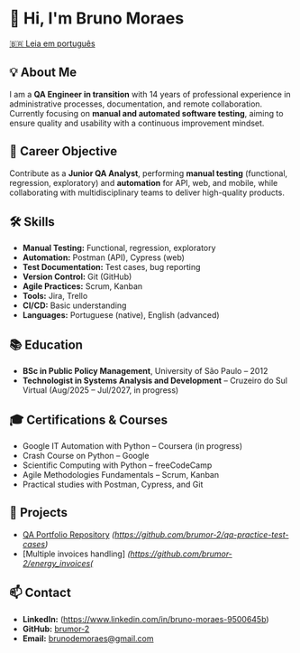 # 👋 Hi, I'm Bruno Moraes  

[🇧🇷 Leia em português](./README-pt.md)  

## 💡 About Me
I am a **QA Engineer in transition** with 14 years of professional experience in administrative processes, documentation, and remote collaboration. Currently focusing on **manual and automated software testing**, aiming to ensure quality and usability with a continuous improvement mindset.

## 🎯 Career Objective
Contribute as a **Junior QA Analyst**, performing **manual testing** (functional, regression, exploratory) and **automation** for API, web, and mobile, while collaborating with multidisciplinary teams to deliver high-quality products.

## 🛠 Skills
- **Manual Testing:** Functional, regression, exploratory  
- **Automation:** Postman (API), Cypress (web)  
- **Test Documentation:** Test cases, bug reporting  
- **Version Control:** Git (GitHub)  
- **Agile Practices:** Scrum, Kanban  
- **Tools:** Jira, Trello  
- **CI/CD:** Basic understanding  
- **Languages:** Portuguese (native), English (advanced)  

## 📚 Education
- **BSc in Public Policy Management**, University of São Paulo – 2012  
- **Technologist in Systems Analysis and Development** – Cruzeiro do Sul Virtual (Aug/2025 – Jul/2027, in progress)  

## 🎓 Certifications & Courses
- Google IT Automation with Python – Coursera (in progress)  
- Crash Course on Python – Google  
- Scientific Computing with Python – freeCodeCamp  
- Agile Methodologies Fundamentals – Scrum, Kanban  
- Practical studies with Postman, Cypress, and Git  

## 📂 Projects
- [QA Portfolio Repository](#) *(https://github.com/brumor-2/qa-practice-test-cases)*  
- [Multiple invoices handling] *(https://github.com/brumor-2/energy_invoices(*

## 📫 Contact
- **LinkedIn:** (https://www.linkedin.com/in/bruno-moraes-9500645b)  
- **GitHub:** [brumor-2](https://github.com/brumor-2)  
- **Email:** brunodemoraes@gmail.com  
